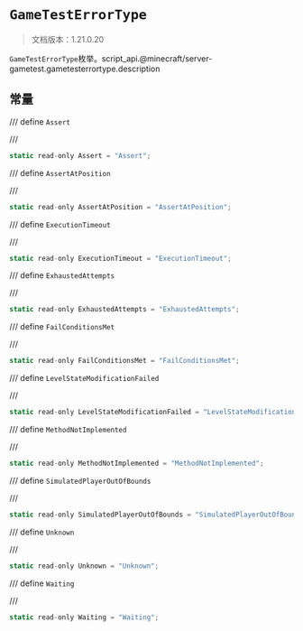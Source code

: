 # `GameTestErrorType`

> 文档版本：1.21.0.20

`GameTestErrorType`枚举。script_api.@minecraft/server-gametest.gametesterrortype.description

## 常量

/// define
`Assert`


///

```js
static read-only Assert = "Assert";
```


/// define
`AssertAtPosition`


///

```js
static read-only AssertAtPosition = "AssertAtPosition";
```


/// define
`ExecutionTimeout`


///

```js
static read-only ExecutionTimeout = "ExecutionTimeout";
```


/// define
`ExhaustedAttempts`


///

```js
static read-only ExhaustedAttempts = "ExhaustedAttempts";
```


/// define
`FailConditionsMet`


///

```js
static read-only FailConditionsMet = "FailConditionsMet";
```


/// define
`LevelStateModificationFailed`


///

```js
static read-only LevelStateModificationFailed = "LevelStateModificationFailed";
```


/// define
`MethodNotImplemented`


///

```js
static read-only MethodNotImplemented = "MethodNotImplemented";
```


/// define
`SimulatedPlayerOutOfBounds`


///

```js
static read-only SimulatedPlayerOutOfBounds = "SimulatedPlayerOutOfBounds";
```


/// define
`Unknown`


///

```js
static read-only Unknown = "Unknown";
```


/// define
`Waiting`


///

```js
static read-only Waiting = "Waiting";
```

